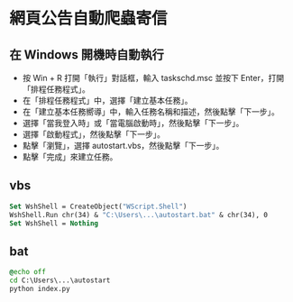 # 網頁公告自動爬蟲寄信

## 在 Windows 開機時自動執行

- 按 Win + R 打開「執行」對話框，輸入 taskschd.msc 並按下 Enter，打開「排程任務程式」。
- 在「排程任務程式」中，選擇「建立基本任務」。
- 在「建立基本任務嚮導」中，輸入任務名稱和描述，然後點擊「下一步」。
- 選擇「當我登入時」或「當電腦啟動時」，然後點擊「下一步」。
- 選擇「啟動程式」，然後點擊「下一步」。
- 點擊「瀏覽」，選擇 autostart.vbs，然後點擊「下一步」。
- 點擊「完成」來建立任務。

## vbs

``` vb
Set WshShell = CreateObject("WScript.Shell")
WshShell.Run chr(34) & "C:\Users\...\autostart.bat" & chr(34), 0
Set WshShell = Nothing
```

## bat

``` bat
@echo off
cd C:\Users\...\autostart
python index.py
```
